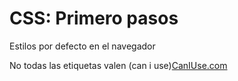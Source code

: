# CSS: Primero pasos

Estilos por defecto en el navegador

No todas las etiquetas valen (can i use)[CanIUse.com](http://caniuse.com/)